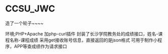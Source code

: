 # CCSU_JWC
造了一个轮子~~~~

环境;PHP+Apache 加php-curl插件
封装了长沙学院教务处的成绩接口，姓名-课程名称-课程成绩
采用get接收账号信息，直接返回的是json格式
可用于制作小程序，APP等查成绩作为请求接口
